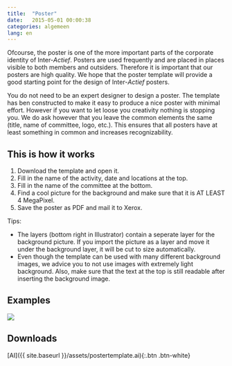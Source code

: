 ```yaml
---
title:  "Poster"
date:   2015-05-01 00:00:38
categories: algemeen
lang: en
---
```

Ofcourse, the poster is one of the more important parts of the corporate
 identity of Inter-*Actief*. Posters are used frequently and are placed
 in places visible to both members and outsiders. Therefore it is important
 that our posters are high quality. We hope that the poster template will
 provide a good starting point for the design of Inter-*Actief* posters.

You do not need to be an expert designer to design a poster. The template
 has ben constructed to make it easy to produce a nice poster with minimal
 effort. However if you want to let loose you creativity nothing is stopping
 you. We do ask however that you leave the common elements the same
 (title, name of committee, logo, etc.). This ensures that all posters have
 at least something in common and increases recognizability.

This is how it works
--------------------
1. Download the template and open it.
2. Fill in the name of the activity, date and locations at the top.
3. Fill in the name of the committee at the bottom.
4. Find a cool picture for the background and make sure that it is AT LEAST 4 MegaPixel.
5. Save the poster as PDF and mail it to Xerox.

Tips:

* The layers (bottom right in Illustrator) contain a seperate layer for the background picture.
 If you import the picture as a layer and move it under the background layer, it will be cut to size automatically.
* Even though the template can be used with many different background images,
 we advice you to not use images with extremely light background. Also, make sure that the text at the top is still readable after inserting the background image.

Examples
--------
<a href="{{ site.baseurl }}/assets/postertemplate.png" data-lightbox="postertemplate" data-title="Postertemplate">
    <img src="{{ site.baseurl }}/assets/postertemplate.png" />
</a>

Downloads
---------
[AI]({{ site.baseurl }}/assets/postertemplate.ai){:.btn .btn-white}
